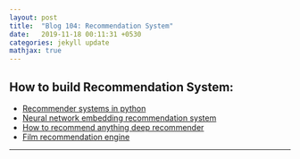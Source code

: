 ```yaml
---
layout: post
title:  "Blog 104: Recommendation System"
date:   2019-11-18 00:11:31 +0530
categories: jekyll update
mathjax: true
---
```


## How to build Recommendation System:


- [Recommender systems in python](https://www.kaggle.com/gspmoreira/recommender-systems-in-python-101)
- [Neural network embedding recommendation system](https://www.kaggle.com/willkoehrsen/neural-network-embedding-recommendation-system)
- [How to recommend anything deep recommender](https://www.kaggle.com/morrisb/how-to-recommend-anything-deep-recommender)
- [Film recommendation engine](https://www.kaggle.com/fabiendaniel/film-recommendation-engine)

----

